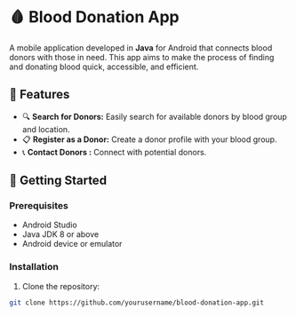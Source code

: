 # 🩸 Blood Donation App

A mobile application developed in **Java** for Android that connects blood donors with those in need. This app aims to make the process of finding and donating blood quick, accessible, and efficient.

## 📱 Features

- 🔍 **Search for Donors:** Easily search for available donors by blood group and location.
- 📋 **Register as a Donor:** Create a donor profile with your blood group.
- 📞 **Contact Donors :** Connect with potential donors.

## 🚀 Getting Started

### Prerequisites

- Android Studio
- Java JDK 8 or above
- Android device or emulator

### Installation

1. Clone the repository:

```bash
git clone https://github.com/yourusername/blood-donation-app.git
